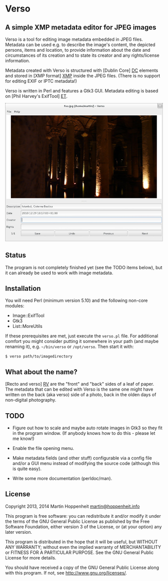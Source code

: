 # Verso

## A simple XMP metadata editor for JPEG images

Verso is a tool for editing image metadata embedded in JPEG files. Metadata
can be used e.g. to describe the image's content, the depicted persons, items
and location, to provide information about the date and circumstances of its
creation and to state its creator and any rights/license information.

Metadata created with Verso is structured with [Dublin Core] [DC] elements and
stored in [XMP format] [XMP] inside the JPEG files. (There is no support for
editing EXIF or IPTC metadata!)

Verso is written in Perl and features a Gtk3 GUI. Metadata editing is based on
[Phil Harvey's ExifTool] [ET].

![Verso screenshot](screenshot.jpg)

[DC]: http://dublincore.org
[XMP]: https://en.wikipedia.org/wiki/Extensible_Metadata_Platform
[ET]: http://www.sno.phy.queensu.ca/~phil/exiftool/

## Status

The program is not completely finished yet (see the TODO items below), but it
can already be used to work with image metadata.

## Installation

You will need Perl (minimum version 5.10) and the following non-core modules:

* Image::ExifTool
* Gtk3
* List::MoreUtils

If these prerequisites are met, just execute the `verso.pl` file. For
additional comfort you might consider putting it somewhere in your path (and
maybe renaming it), e.g. `~/bin/verso` or `/opt/verso`. Then start it with:

    $ verso path/to/imagedirectory

## What about the name?

[Recto and verso] [RV] are the "front" and "back" sides of a leaf of paper.
The metadata that can be edited with Verso is the same one might have written
on the back (aka verso) side of a photo, back in the olden days of non-digital
photography.

[RV]: https://en.wikipedia.org/wiki/Recto_and_verso

## TODO

* Figure out how to scale and maybe auto rotate images in Gtk3 so they fit in
  the program window. (If anybody knows how to do this - please let me know!)

* Enable the file opening menu.

* Make metadata fields (and other stuff) configurable via a config file and/or
  a GUI menu instead of modifying the source code (although this is quite
  easy).

* Write some more documentation (perldoc/man).

## License

Copyright 2013, 2014 Martin Hoppenheit <martin@hoppenheit.info>

This program is free software: you can redistribute it and/or modify it under
the terms of the GNU General Public License as published by the Free Software
Foundation, either version 3 of the License, or (at your option) any later
version.

This program is distributed in the hope that it will be useful, but WITHOUT
ANY WARRANTY; without even the implied warranty of MERCHANTABILITY or FITNESS
FOR A PARTICULAR PURPOSE.  See the GNU General Public License for more
details.

You should have received a copy of the GNU General Public License along with
this program.  If not, see <http://www.gnu.org/licenses/>.
